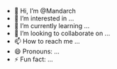 - 👋 Hi, I’m @Mandarch
- 👀 I’m interested in ...
- 🌱 I’m currently learning ...
- 💞️ I’m looking to collaborate on ...
- 📫 How to reach me ...
- 😄 Pronouns: ...
- ⚡ Fun fact: ...

<!---
Mandarch/Mandarch is a ✨ special ✨ repository because its `README.md` (this file) appears on your GitHub profile.
You can click the Preview link to take a look at your changes.
--->
